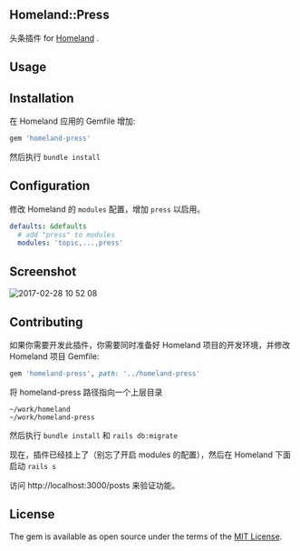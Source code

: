 Homeland::Press
--------------

头条插件 for [Homeland](https://gethomeland.com) .

## Usage

## Installation

在 Homeland 应用的 Gemfile 增加:

```ruby
gem 'homeland-press'
```

然后执行 `bundle install`

## Configuration

修改 Homeland 的 `modules` 配置，增加 `press` 以启用。

```yml
defaults: &defaults
  # add "press" to modules
  modules: 'topic,...,press'
```

## Screenshot

![2017-02-28 10 52 08](https://cloud.githubusercontent.com/assets/5518/23389601/f72025f2-fda3-11e6-8340-7845c21e3a06.png)

## Contributing

如果你需要开发此插件，你需要同时准备好 Homeland 项目的开发环境，并修改 Homeland 项目 Gemfile:

```rb
gem 'homeland-press', path: '../homeland-press'
````

将 homeland-press 路径指向一个上层目录

```
~/work/homeland
~/work/homeland-press
```

然后执行 `bundle install` 和 `rails db:migrate`

现在，插件已经挂上了（别忘了开启 modules 的配置），然后在 Homeland 下面启动 `rails s`

访问 http://localhost:3000/posts 来验证功能。

## License

The gem is available as open source under the terms of the [MIT License](http://opensource.org/licenses/MIT).

